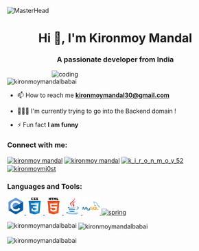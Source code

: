 ![MasterHead](https://www.deviantart.com/voidxedis/art/Neon-Dreamscape-1031668510)   

<h1 align="center">Hi 👋, I'm Kironmoy Mandal</h1>
<h3 align="center">A passionate developer from India</h3>
<img align="right" alt="coding"width="400"src ="https://user-images.githubusercontent.com/55389276/140866485-8fb1c876-9a8f-4d6a-98dc-08c4981eaf70.gif">
<p align="left"> <img src="https://komarev.com/ghpvc/?username=kironmoymandalbabai&label=Profile%20views&color=0e75b6&style=flat" alt="kironmoymandalbabai" /> </p>

- 📫 How to reach me **kironmoymandal30@gmail.com**
- 👨🏻‍💻 I'm currently trying to go into the Backend domain !

- ⚡ Fun fact **I am funny**

<h3 align="left">Connect with me:</h3>
<p align="left">
<a href="https://linkedin.com/in/kironmoy mandal" target="blank"><img align="center" src="https://raw.githubusercontent.com/rahuldkjain/github-profile-readme-generator/master/src/images/icons/Social/linked-in-alt.svg" alt="kironmoy mandal" height="30" width="40" /></a>
<a href="https://fb.com/kironmoy mandal" target="blank"><img align="center" src="https://raw.githubusercontent.com/rahuldkjain/github-profile-readme-generator/master/src/images/icons/Social/facebook.svg" alt="kironmoy mandal" height="30" width="40" /></a>
<a href="https://instagram.com/k_i_r_o_n_m_o_y_52" target="blank"><img align="center" src="https://raw.githubusercontent.com/rahuldkjain/github-profile-readme-generator/master/src/images/icons/Social/instagram.svg" alt="k_i_r_o_n_m_o_y_52" height="30" width="40" /></a>
<a href="https://auth.geeksforgeeks.org/user/kironmoymj0st" target="blank"><img align="center" src="https://raw.githubusercontent.com/rahuldkjain/github-profile-readme-generator/master/src/images/icons/Social/geeks-for-geeks.svg" alt="kironmoymj0st" height="30" width="40" /></a>
</p>

<h3 align="left">Languages and Tools:</h3>
<p align="left"> <a href="https://www.cprogramming.com/" target="_blank" rel="noreferrer"> <img src="https://raw.githubusercontent.com/devicons/devicon/master/icons/c/c-original.svg" alt="c" width="40" height="40"/> </a> <a href="https://www.w3schools.com/css/" target="_blank" rel="noreferrer"> <img src="https://raw.githubusercontent.com/devicons/devicon/master/icons/css3/css3-original-wordmark.svg" alt="css3" width="40" height="40"/> </a> <a href="https://www.w3.org/html/" target="_blank" rel="noreferrer"> <img src="https://raw.githubusercontent.com/devicons/devicon/master/icons/html5/html5-original-wordmark.svg" alt="html5" width="40" height="40"/> </a> <a href="https://www.java.com" target="_blank" rel="noreferrer"> <img src="https://raw.githubusercontent.com/devicons/devicon/master/icons/java/java-original.svg" alt="java" width="40" height="40"/> </a> <a href="https://www.mysql.com/" target="_blank" rel="noreferrer"> <img src="https://raw.githubusercontent.com/devicons/devicon/master/icons/mysql/mysql-original-wordmark.svg" alt="mysql" width="40" height="40"/> </a> <a href="https://spring.io/" target="_blank" rel="noreferrer"> <img src="https://www.vectorlogo.zone/logos/springio/springio-icon.svg" alt="spring" width="40" height="40"/> </a> </p>

<p><img align="left" src="https://github-readme-stats.vercel.app/api/top-langs?username=kironmoymandalbabai&show_icons=true&locale=en&layout=compact" alt="kironmoymandalbabai" /></p>

<p>&nbsp;<img align="center" src="https://github-readme-stats.vercel.app/api?username=kironmoymandalbabai&show_icons=true&locale=en" alt="kironmoymandalbabai" /></p>

<p><img align="center" src="https://github-readme-streak-stats.herokuapp.com/?user=kironmoymandalbabai&" alt="kironmoymandalbabai" /></p>
